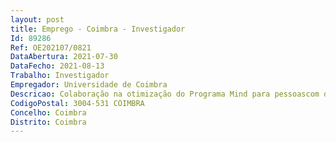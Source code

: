 ```yaml
--- 
layout: post
title: Emprego - Coimbra - Investigador
Id: 89286
Ref: OE202107/0821
DataAbertura: 2021-07-30
DataFecho: 2021-08-13
Trabalho: Investigador
Empregador: Universidade de Coimbra
Descricao: Colaboração na otimização do Programa Mind para pessoascom doença oncológica, uma intervenção psicológica baseada em ACT, mindfulness e compaixão Colaboração na condução do Ensaio Randomizado Controlado para o teste de eficácia (em indicadoresde saúde mental e indicadores inflamatórios e epigenéticos) e de custo  efetividade destePrograma, em mulheres com carcinoma da mama  Recrutamento e seleção de participantes noCentro Hospitalar e Universitário de Coimbra  Aplicação e análise de instrumentos de avaliaçãopsicológica (medidas de autorresposta e entrevistas clínicas)  Recolha e inserção de dados  Colaboraçãona aplicação do programa Mind em formato grupal  Análise estatística  Colaboração napreparação e submissão de artigos para publicação, em língua inglesa  Preparação e apresentaçãode comunicações (orais e em poster) em eventos científicos nacionais e internacionais  Coorganizaçãode eventos de divulgação científica.
CodigoPostal: 3004-531 COIMBRA
Concelho: Coimbra
Distrito: Coimbra
--- 
```

